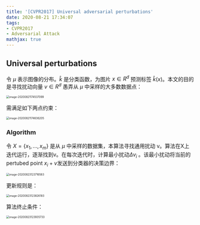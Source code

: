 ```yaml
---
title: '[CVPR2017] Universal adversarial perturbations'
date: 2020-08-21 17:34:07
tags:
- CVPR2017
- Adversarial Attack
mathjax: true
---
```


## Universal perturbations

令 $\mu$ 表示图像的分布。$\hat k$ 是分类函数，为图片 $x\in R^d$ 预测标签 $\hat k(x)$。本文的目的是寻找扰动向量 $v\in R^d$ 愚弄从 $\mu$ 中采样的大多数数据点：

<img src="https://i.loli.net/2020/08/21/miYAChT2HUtyz6n.png" alt="image-20200821174537099" style="zoom:50%;" />

需满足如下两点约束：

<img src="https://i.loli.net/2020/08/21/3QSlXn6ONLhRJ1m.png" alt="image-20200821174636205" style="zoom:50%;" />

### Algorithm

令 $X=\{x_1,...,x_m\}$ 是从 $\mu$ 中采样的数据集，本算法寻找通用扰动 v。算法在X上迭代运行，逐渐找到v。在每次迭代时，计算最小扰动$\Delta v_i$ 。该最小扰动将当前的 pertubed point $x_i+v$发送到分类器的决策边界：

<img src="https://i.loli.net/2020/08/23/dltp91SHjDBGhvE.png" alt="image-20200823123716583" style="zoom:50%;" />

更新规则是：

<img src="https://i.loli.net/2020/08/23/BnMCKHagjrh618T.png" alt="image-20200823123826183" style="zoom:50%;" />

算法终止条件：

<img src="https://i.loli.net/2020/08/23/UqTodmEDraxWpez.png" alt="image-20200823123935733" style="zoom:50%;" />